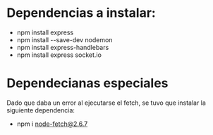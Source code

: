 # Dependencias a instalar:
- npm install express
- npm install --save-dev nodemon
- npm install express-handlebars
- npm install express socket.io

# Dependecianas especiales
Dado que daba un error al ejecutarse el fetch, se tuvo que instalar la siguiente dependencia:
- npm i node-fetch@2.6.7